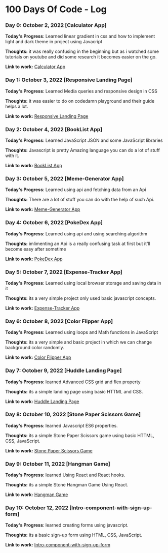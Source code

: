 # 100 Days Of Code - Log

### Day 0: October 2, 2022 [Calculator App]

**Today's Progress**: Learned linear gradient in css and how to implement light and dark theme in project using Javacript

**Thoughts:** it was really confusing in the beginning but as i watched some tutorials on youtube and did some research it becomes easier on the go.

**Link to work:** [Calculator App](https://vinaykishor19.github.io/calculator/)

### Day 1: October 3, 2022 [Responsive Landing Page]

**Today's Progress**: Learned Media queries and responsive design in CSS

**Thoughts:** it was easier to do on codedamn playground and their guide helps a lot.

**Link to work:** [Responsive Landing Page](https://vinaykishor19.github.io/Responsive-landing-page/)

### Day 2: October 4, 2022 [BookList App]

**Today's Progress**: Learned JavaScript JSON and some JavaScript libraries

**Thoughts:** Javascript is pretty Amazing language you can do a lot of stuff with it.

**Link to work:** [BookList App](https://vinaykishor19.github.io/BookList-App.github.io/)

### Day 3: October 5, 2022 [Meme-Generator App]

**Today's Progress**: Learned using api and fetching data from an Api

**Thoughts:** There are a lot of stuff you can do with the help of such Api.

**Link to work:** [Meme-Generator App](https://vinaykishor19.github.io/Meme-Generator/)

### Day 4: October 6, 2022 [PokeDex App]

**Today's Progress**: Learned using api and using searching algorithm

**Thoughts:** imlimenting an Api is a really confusing task at first but it'll become easy after sometime

**Link to work:** [PokeDex App](https://vinaykishor19.github.io/PokeDex/)

### Day 5: October 7, 2022 [Expense-Tracker App]

**Today's Progress**: Learned using local browser storage and saving data in it

**Thoughts:** its a very simple project only used basic javascript concepts.

**Link to work:** [Expense-Tracker App](https://vinaykishor19.github.io/Expense-Tracker-App/)

### Day 6: October 8, 2022 [Color Flipper App]

**Today's Progress**: Learned using loops and Math functions in JavaScript

**Thoughts:** its a very simple and basic project in which we can change background color randomly.

**Link to work:** [Color Flipper App](https://vinaykishor19.github.io/Color-Flipper/hex.html)

### Day 7: October 9, 2022 [Huddle Landing Page]

**Today's Progress**: learned Advanced CSS grid and flex property

**Thoughts:** its a simple landing page using basic HTTML and CSS.

**Link to work:** [Huddle Landing Page](https://vinaykishor19.github.io/landingpage.github.io/)

### Day 8: October 10, 2022 [Stone Paper Scissors Game]

**Today's Progress**: learned Javascript ES6 properties.

**Thoughts:** its a simple Stone  Paper Scissors game using basic HTTML, CSS, JavaScript.

**Link to work:** [Stone Paper Scissors Game](https://vinaykishor19.github.io/STPgame.github.io/)

### Day 9: October 11, 2022 [Hangman Game]

**Today's Progress**: learned Using React and React hooks.

**Thoughts:** its a simple Stone Hangman Game Using React.

**Link to work:** [Hangman Game](https://harmonious-brioche-2df1aa.netlify.app/)

### Day 10: October 12, 2022 [Intro-component-with-sign-up-form]

**Today's Progress**: learned creating forms using javascript.

**Thoughts:** its a basic sign-up form using HTML, CSS, JavaScript.

**Link to work:** [Intro-component-with-sign-up-form](https://vinaykishor19.github.io/Intro-component-with-sign-up-form/)

